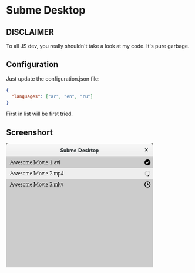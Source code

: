 # Subme Desktop
## DISCLAIMER
To all JS dev, you really shouldn't take a look at my code. It's pure garbage.

## Configuration

Just update the configuration.json file:

```json
{
  "languages": ["ar", "en", "ru"]
}
```

First in list will be first tried.

## Screenshort

![Subme screenshot](https://raw.githubusercontent.com/evuez/subme-desktop/master/subme-desktop.png)
